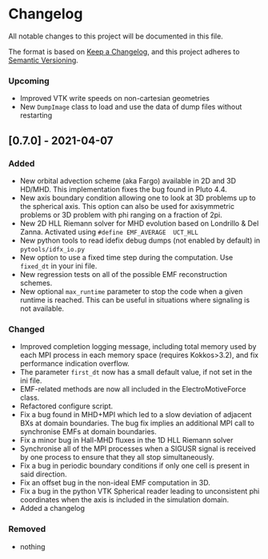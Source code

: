# Changelog
All notable changes to this project will be documented in this file.

The format is based on [Keep a Changelog](https://keepachangelog.com/en/1.0.0/),
and this project adheres to [Semantic Versioning](https://semver.org/spec/v2.0.0.html).

### Upcoming
- Improved VTK write speeds on non-cartesian geometries
- New `DumpImage` class to load and use the data of dump files without restarting

## [0.7.0] - 2021-04-07
### Added
- New orbital advection scheme (aka Fargo) available in 2D and 3D HD/MHD. This implementation fixes the bug found in Pluto 4.4.
- New axis boundary condition allowing one to look at 3D problems up to the spherical axis. This option can also be used for axisymmetric problems or 3D problem with phi ranging on a fraction of 2pi.
- New 2D HLL Riemann solver for MHD evolution based on Londrillo & Del Zanna. Activated using ```#define EMF_AVERAGE  UCT_HLL```
- New python tools to read idefix debug dumps (not enabled by default) in ```pytools/idfx_io.py```
- New option to use a fixed time step during the computation. Use ```fixed_dt``` in your ini file.
- New regression tests on all of the possible EMF reconstruction schemes.
- New optional ```max_runtime``` parameter to stop the code when a given runtime is reached. This can be useful in situations where signaling is not available.

### Changed
- Improved completion logging message, including total memory used by each MPI process in each memory space (requires Kokkos>3.2), and fix performance indication overflow.
- The parameter ```first_dt``` now has a small default value, if not set in the ini file.
- EMF-related methods are now all included in the ElectroMotiveForce class.
- Refactored configure script.
- Fix a bug found in MHD+MPI which led to a slow deviation of adjacent BXs at domain boundaries. The bug fix implies an additional MPI call to synchronise EMFs at domain boundaries.
- Fix a minor bug in Hall-MHD fluxes in the 1D HLL Riemann solver
- Synchronise all of the MPI processes when a SIGUSR signal is received by one process to ensure that they all stop simultaneously.
- Fix a bug in periodic boundary conditions if only one cell is present in said direction.
- Fix an offset bug in the non-ideal EMF computation in 3D.
- Fix a bug in the python VTK Spherical reader leading to unconsistent phi coordinates when the axis is included in the simulation domain.
- Added a changelog

### Removed
- nothing
